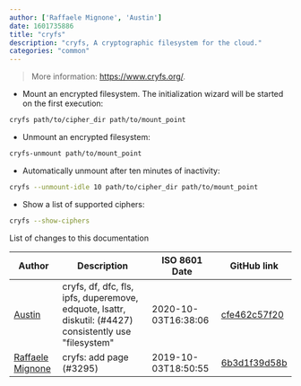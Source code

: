 ```yaml
---
author: ['Raffaele Mignone', 'Austin']
date: 1601735886
title: "cryfs"
description: "cryfs, A cryptographic filesystem for the cloud."
categories: "common"
---
```

> More information: <https://www.cryfs.org/>.

- Mount an encrypted filesystem. The initialization wizard will be started on the first execution:

```bash
cryfs path/to/cipher_dir path/to/mount_point
```

- Unmount an encrypted filesystem:

```bash
cryfs-unmount path/to/mount_point
```

- Automatically unmount after ten minutes of inactivity:

```bash
cryfs --unmount-idle 10 path/to/cipher_dir path/to/mount_point
```

- Show a list of supported ciphers:

```bash
cryfs --show-ciphers
```
List of changes to this documentation


Author | Description | ISO 8601 Date | GitHub link
------|-----|-----|-----
[Austin](mailto:Hoi15A@users.noreply.github.com) | cryfs, df, dfc, fls, ipfs, duperemove, edquote, lsattr, diskutil: (#4427) consistently use "filesystem" | 2020-10-03T16:38:06 | [cfe462c57f20](https://github.com/tldr-pages/tldr/commit/cfe462c57f20c344dad34717378c442dc32cadc2)
[Raffaele Mignone](mailto:github@norangeb.it) | cryfs: add page (#3295) | 2019-10-03T18:50:55 | [6b3d1f39d58b](https://github.com/tldr-pages/tldr/commit/6b3d1f39d58bc2010c1e152767c9d378189a3b9d)

